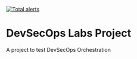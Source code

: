 [![Total alerts](https://img.shields.io/lgtm/alerts/g/my-devsecops/lab.svg?logo=lgtm&logoWidth=18)](https://lgtm.com/projects/g/my-devsecops/lab/alerts/)

# DevSecOps Labs Project
A project to test DevSecOps Orchestration